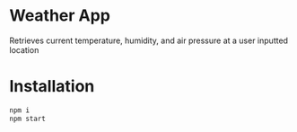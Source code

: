 # Weather App

Retrieves current temperature, humidity, and air pressure at a user inputted location

# Installation

```bash
npm i
npm start
```